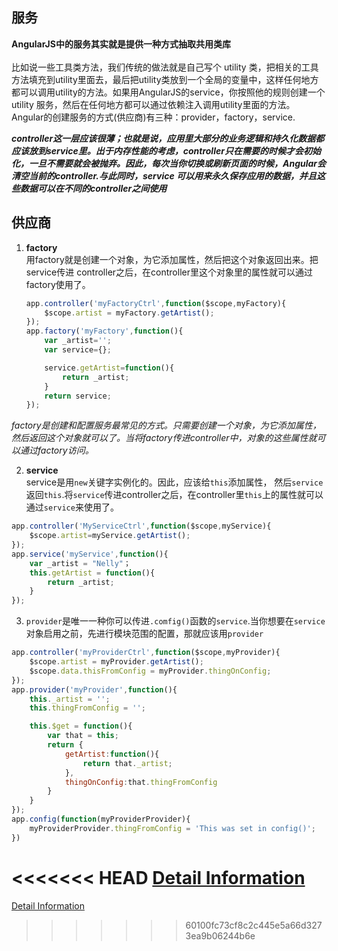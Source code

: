 ## 服务
 **AngularJS中的服务其实就是提供一种方式抽取共用类库**<br><br>
 比如说一些工具类方法，我们传统的做法就是自己写个 utility 类，把相关的工具方法填充到utility里面去，最后把utility类放到一个全局的变量中，这样任何地方都可以调用utility的方法。如果用AngularJS的service，你按照他的规则创建一个 utility 服务，然后在任何地方都可以通过依赖注入调用utility里面的方法。<br>
 Angular的创建服务的方式(供应商)有三种：provider，factory，service.

***controller这一层应该很薄；也就是说，应用里大部分的业务逻辑和持久化数据都应该放到service里。出于内存性能的考虑，controller只在需要的时候才会初始化，一旦不需要就会被抛弃。因此，每次当你切换或刷新页面的时候，Angular会清空当前的controller.与此同时，service
可以用来永久保存应用的数据，并且这些数据可以在不同的controller之间使用***<br>

## 供应商
1. **factory**<br>
   用factory就是创建一个对象，为它添加属性，然后把这个对象返回出来。把service传进
   controller之后，在controller里这个对象里的属性就可以通过factory使用了。
   ```javascript
   app.controller('myFactoryCtrl',function($scope,myFactory){
       $scope.artist = myFactory.getArtist();
   });
   app.factory('myFactory',function(){
       var _artist='';
       var service={};

       service.getArtist=function(){
           return _artist;
       }
       return service;
   });
   ```
*factory是创建和配置服务最常见的方式。只需要创建一个对象，为它添加属性，然后返回这个对象就可以了。当将factory传进controller中，对象的这些属性就可以通过factory访问。*

2. **service**<br>
   service是用`new`关键字实例化的。因此，应该给`this`添加属性，
   然后`service`返回`this`.将`service`传进controller之后，在controller里`this`上的属性就可以通过`service`来使用了。<br>
```javascript
app.controller('MyServiceCtrl',function($scope,myService){
    $scope.artist=myService.getArtist();
});
app.service('myService',function(){
    var _artist = "Nelly"；
    this.getArtist = function(){
        return _artist;
    }
});
```
3. `provider`是唯一一种你可以传进`.comfig()`函数的`service`.当你想要在`service`对象启用之前，先进行模块范围的配置，那就应该用`provider`
```javascript
app.controller('myProviderCtrl',function($scope,myProvider){
    $scope.artist = myProvider.getArtist();
    $scope.data.thisFromConfig = myProvider.thingOnConfig;
});
app.provider('myProvider',function(){
    this._artist = '';
    this.thingFromConfig = '';

    this.$get = function(){
        var that = this;
        return {
            getArtist:function(){
                return that._artist;
            },
            thingOnConfig:that.thingFromConfig
        }
    }
});
app.config(function(myProviderProvider){
    myProviderProvider.thingFromConfig = 'This was set in config()';
})
```
<<<<<<< HEAD
<a href="https://segmentfault.com/a/1190000003096933">Detail Information</a>
=======
<a href="https://segmentfault.com/a/1190000003096933">Detail Information</a>
>>>>>>> 60100fc73cf8c2c445e5a66d3273ea9b06244b6e
